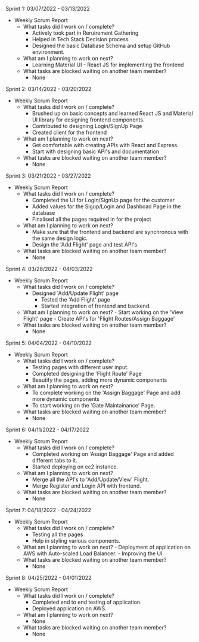 Sprint 1: 03/07/2022 - 03/13/2022
- Weekly Scrum Report
	- What tasks did I work on / complete?
		-  Actively took part in Reruirement Gathering
		-  Helped in Tech Stack Decision process
		-  Designed the basic Database Schema and setup GitHub environment.
	- What am I planning to work on next?
		-  Learning Material UI - React JS for implementing the frontend
	- What tasks are blocked waiting on another team member?
		-  None


Sprint 2: 03/14/2022 - 03/20/2022
- Weekly Scrum Report
	- What tasks did I work on / complete?
		- Brushed up on basic concepts and learned React JS and Material UI library for designing frontend components.
		- Contributed to designing Login/SignUp Page
		- Created client for the frontend
	- What am I planning to work on next?
		- Get comfortable with creating APIs with React and Express.
		- Start with designing basic API's and documentation
	- What tasks are blocked waiting on another team member?
		- None


Sprint 3: 03/21/2022 - 03/27/2022
- Weekly Scrum Report
	- What tasks did I work on / complete?
		- Completed the UI for Login/SignUp page for the customer
		- Added values for the Sigup/Login and Dashboad Page in the database
		- Finalised all the pages required in for the project
	- What am I planning to work on next?
		- Make sure that the frontend and backend are synchronous with the same design logic.
		- Design the 'Add Flight' page and test API's
	- What tasks are blocked waiting on another team member?
		- None
 

Sprint 4: 03/28/2022 - 04/03/2022
- Weekly Scrum Report
	- What tasks did I work on / complete?
		- Designed 'Add/Update Flight' page
    		- Tested the 'Add Flight' page 
    		- Started integration of frontend and backend.
	- What am I planning to work on next?
    		- Start working on the 'View Flight' page
    		- Create API's for 'Flight Routes/Assign Baggage'
	- What tasks are blocked waiting on another team member?
		- None



Sprint 5: 04/04/2022 - 04/10/2022
- Weekly Scrum Report
	- What tasks did I work on / complete?
		- Testing pages with different user input.
		- Completed designing the 'Flight Route' Page
		- Beautify the pages, adding more dynamic components
	- What am I planning to work on next?
		- To complete working on the 'Assign Baggage' Page and add more dynamic components
		- To start working on the 'Gate Maintainance' Page.
	- What tasks are blocked waiting on another team member?
		- None
	


Sprint 6: 04/11/2022 - 04/17/2022
- Weekly Scrum Report
	- What tasks did I work on / complete?
		- Completed working on 'Assign Baggage' Page and added different tabs to it.
		- Started deploying on ec2 instance.
	- What am I planning to work on next?
		- Merge all the API's to 'Add/Update/View' Flight.	
		- Merge Register and Login API with frontend.  
	- What tasks are blocked waiting on another team member?
		- None



Sprint 7: 04/18/2022 - 04/24/2022
- Weekly Scrum Report
	- What tasks did I work on / complete?
		- Testing all the pages 
		- Help in styling various components.
	- What am I planning to work on next?
        	- Deployment of application on AWS with Auto-scaled Load Balancer.
        	- Improving the UI
	- What tasks are blocked waiting on another team member?
		- None



Sprint 8: 04/25/2022 - 04/01/2022
- Weekly Scrum Report
	- What tasks did I work on / complete?
		- Completed end to end testing of application.
		- Deployed application on AWS.
	- What am I planning to work on next?
		- None
	- What tasks are blocked waiting on another team member?
		- None

